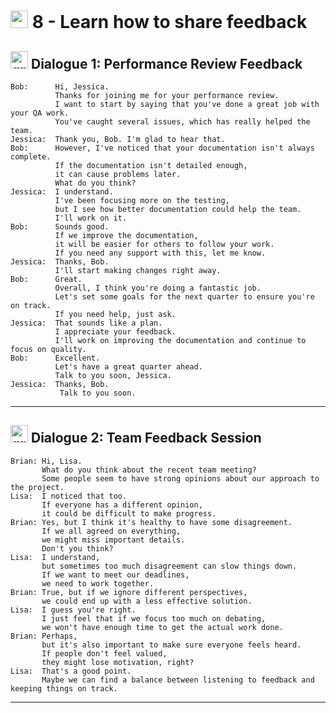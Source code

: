 # <img width="28" height="28" src="https://img.icons8.com/color/28/great-britain.png" alt="great britain"/>  8 - Learn how to share feedback

## <img width="28" height="28" src="https://img.icons8.com/color/28/great-britain.png" alt="great britain"/> Dialogue 1: Performance Review Feedback

```
Bob:      Hi, Jessica.
          Thanks for joining me for your performance review.
          I want to start by saying that you've done a great job with your QA work.
          You've caught several issues, which has really helped the team.
Jessica:  Thank you, Bob. I'm glad to hear that.
Bob:      However, I've noticed that your documentation isn't always complete.
          If the documentation isn't detailed enough,
          it can cause problems later.
          What do you think?
Jessica:  I understand.
          I've been focusing more on the testing,
          but I see how better documentation could help the team.
          I'll work on it.
Bob:      Sounds good.
          If we improve the documentation,
          it will be easier for others to follow your work.
          If you need any support with this, let me know.
Jessica:  Thanks, Bob.
          I'll start making changes right away.
Bob:      Great.
          Overall, I think you're doing a fantastic job.
          Let's set some goals for the next quarter to ensure you're on track.
          If you need help, just ask.
Jessica:  That sounds like a plan.
          I appreciate your feedback.
          I'll work on improving the documentation and continue to focus on quality.
Bob:      Excellent.
          Let's have a great quarter ahead.
          Talk to you soon, Jessica.
Jessica:  Thanks, Bob.
           Talk to you soon.
```

---

## <img width="28" height="28" src="https://img.icons8.com/color/28/great-britain.png" alt="great britain"/>  Dialogue 2: Team Feedback Session

```
Brian: Hi, Lisa.
       What do you think about the recent team meeting?
       Some people seem to have strong opinions about our approach to the project.
Lisa:  I noticed that too.
       If everyone has a different opinion,
       it could be difficult to make progress.
Brian: Yes, but I think it's healthy to have some disagreement.
       If we all agreed on everything,
       we might miss important details.
       Don't you think?
Lisa:  I understand,
       but sometimes too much disagreement can slow things down.
       If we want to meet our deadlines,
       we need to work together.
Brian: True, but if we ignore different perspectives,
       we could end up with a less effective solution.
Lisa:  I guess you're right.
       I just feel that if we focus too much on debating,
       we won't have enough time to get the actual work done.
Brian: Perhaps,
       but it's also important to make sure everyone feels heard.
       If people don't feel valued,
       they might lose motivation, right?
Lisa:  That's a good point.
       Maybe we can find a balance between listening to feedback and keeping things on track.
```

---
